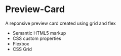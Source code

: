 # Preview-Card
A reponsive preview card created using grid and flex
- Semantic HTML5 markup
- CSS custom properties
- Flexbox
- CSS Grid
